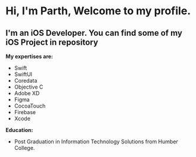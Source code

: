 # Hi, I'm Parth, Welcome to my profile.
## I'm an iOS Developer. You can find some of my iOS Project in repository

**My expertises are:**
- Swift
- SwiftUI
- Coredata
- Objective C
- Adobe XD
- Figma
- CocoaTouch
- Firebase
- Xcode

**Education:**
- Post Graduation in Information Technology Solutions from Humber College.


<!---
swi-parth-ft/swi-parth-ft is a ✨ special ✨ repository because its `README.md` (this file) appears on your GitHub profile.
You can click the Preview link to take a look at your changes.
--->
